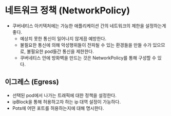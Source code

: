 # 네트워크 정책 (NetworkPolicy)
- 쿠버네티스 아키텍처에는 가능한 애플리케이션 간의 네트워크의 제한을 설정하는게 좋다.
  - 예상치 못한 통신이 일어나지 않게끔 예방한다.
  - 불필요한 통신에 의해 악성행위들이 전파될 수 있는 환경들을 만들 수가 있으므로,
    불필요한 pod들간 통신을 제한한다.
  - 쿠버네티스 안에 방화벽을 만드는 것은 NetworkPolicy를 통해 구성할 수 있다. 

## 이그레스 (Egress)
- 선택된 pod에서 나가는 트래픽에 대한 정책을 설정한다.
- ipBlock을 통해 허용하고자 하는 ip 대역 설정이 가능하다.
- Pots에 어떤 포트를 허용하는지에 대해 명시한다.


    
